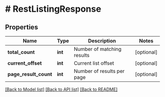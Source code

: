 # # RestListingResponse

## Properties

Name | Type | Description | Notes
------------ | ------------- | ------------- | -------------
**total_count** | **int** | Number of matching results | [optional]
**current_offset** | **int** | Current list offset | [optional]
**page_result_count** | **int** | Number of results per page | [optional]

[[Back to Model list]](../../README.md#models) [[Back to API list]](../../README.md#endpoints) [[Back to README]](../../README.md)
